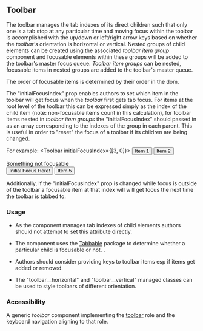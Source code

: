 ## Toolbar

The toolbar manages the tab indexes of its direct children such that only one is a tab stop at any particular time and moving focus within the toolbar is accomplished with the up/down or left/right arrow keys based on whether the *toolbar's* orientation is horizontal or vertical.  Nested groups of child elements can be created using the associated *toolbar item group* component and focusable elements within these groups will be added to the toolbar's master focus queue. *Toolbar item groups* can be nested, focusable items in nested groups are added to the toolbar's master queue.

The order of focusable items is determined by their order in the dom.

The "initialFocusIndex" prop enables authors to set which item in the toolbar will get focus when the *toolbar* first gets tab focus.  For items at the root level of the toolbar this can be expressed simply as the index of the child item (note: non-focusable items count in this calculation), for toolbar items nested in *toolbar item groups* the "initialFocusIndex" should passed in as an array corresponding to the indexes of the group in each parent.  This is useful in order to "reset" the focus of a toolbar if its children are being changed.

For example:
        <Toolbar initialFocusIndex={[3, 0]}>
            <Button>Item 1</Button>
            <button>Item 2</button>
            <div>Something not focusable</div>
            <ToolbarItemGroup>
                <button>Initial Focus Here!</button>
                <button>Item 5</button>
            </ToolbarItemGroup>
        </Toolbar>

Additionally, if the "initialFocusIndex" prop is changed while focus is outside of the toolbar a focusable item at that index will will get focus the next time the toolbar is tabbed to. 


### Usage
- As the component manages tab indexes of child elements authors should not attempt to set this attribute directly.

- The component uses the [Tabbable](https://www.npmjs.com/package/tabbable) package to determine whether a particular child is focusable or not.
.
- Authors should consider providing keys to toolbar items esp if items get added or removed.

- The "toolbar__horizontal" and "toolbar__vertical" managed classes can be used to style toolbars of different orientation.

### Accessibility
 A generic *toolbar* component implementing the [toolbar](https://www.w3.org/TR/wai-aria-1.1/#toolbar) role and the keyboard navigation aligning to that role. 